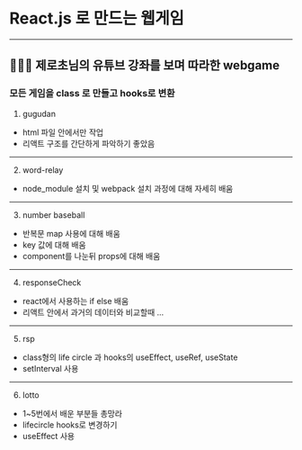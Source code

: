 # React.js 로 만드는 웹게임

---

## 👩🏻‍💻 제로초님의 유튜브 강좌를 보며 따라한 webgame  
### 모든 게임을 class 로 만들고 hooks로 변환

1. gugudan
  
- html 파일 안에서만 작업  
- 리액트 구조를 간단하게 파악하기 좋았음

---

2. word-relay
  
- node_module 설치 및 webpack 설치 과정에 대해 자세히 배움

---

3. number baseball

- 반복문 map 사용에 대해 배움  
- key 값에 대해 배움  
- component를 나눈뒤 props에 대해 배움

---

4. responseCheck  

- react에서 사용하는 if else 배움  
- 리액트 안에서 과거의 데이터와 비교할때 ...

---

5. rsp  

- class형의 life circle 과 hooks의 useEffect, useRef, useState  
- setInterval 사용

---

6. lotto

- 1~5번에서 배운 부분들 총망라
- lifecircle hooks로 변경하기
- useEffect 사용